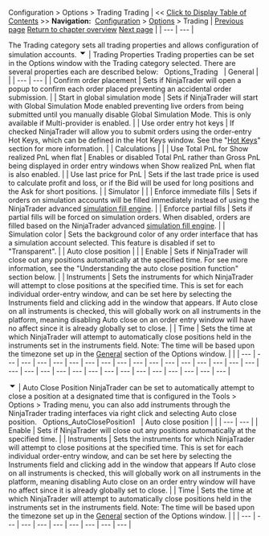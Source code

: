 ﻿
Configuration > Options > Trading
Trading
| << [Click to Display Table of Contents](options_trading.md) >> **Navigation:**     [Configuration](configuration.md) > [Options](options.md) > Trading | [Previous page](enabling_disabling-multi-provi.md) [Return to chapter overview](options.md) [Next page](options_strategies.md) |
| --- | --- |

The Trading category sets all trading properties and allows configuration of simulation accounts. 
![tog_minus](tog_minus.gif)
| Trading Properties Trading properties can be set in the Options window with the Trading category selected. There are several properties each are described below:   Options_Trading     | General |  | | --- | --- | | Confirm order placement | Sets if NinjaTrader will open a popup to confirm each order placed preventing an accidental order submission. | | Start in global simulation mode | Sets if NinjaTrader will start with Global Simulation Mode enabled preventing live orders from being submitted until you manually disable Global Simulation Mode. This is only available if Multi-provider is enabled. | | Use order entry hot keys | If checked NinjaTrader will allow you to submit orders using the order-entry Hot Keys, which can be defined in the Hot Keys window. See the "[Hot Keys](hot_key_manager.md)" section for more information. | | Calculations |  | | Use Total PnL for Show realized PnL when flat | Enables or disabled Total PnL rather than Gross PnL being displayed in order entry windows when Show realized PnL when flat is also enabled. | | Use last price for PnL | Sets if the last trade price is used to calculate profit and loss, or if the Bid will be used for long positions and the Ask for short positions. | | Simulator |  | | Enforce immediate fills | Sets if orders on simulation accounts will be filled immediately instead of using the NinjaTrader advanced [simulation fill engine](simulation.md). | | Enforce partial fills | Sets if partial fills will be forced on simulation orders. When disabled, orders are filled based on the NinjaTrader advanced [simulation fill engine](simulation.md). | | Simulation color | Sets the background color of any order interface that has a simulation account selected. This feature is disabled if set to "Transparent". | | Auto close position |  | | Enable | Sets if NinjaTrader will close out any positions automatically at the specified time. For see more information, see the "Understanding the auto close position function" section below. | | Instruments | Sets the instruments for which NinjaTrader will attempt to close positions at the specified time. This is set for each individual order-entry window, and can be set here by selecting the Instruments field and clicking add in the window that appears. If Auto close on all instruments is checked, this will globally work on all instruments in the platform, meaning disabling Auto close on an order entry window will have no affect since it is already globally set to close. | | Time | Sets the time at which NinjaTrader will attempt to automatically close positions held in the instruments set in the instruments field. Note: The time will be based upon the timezone set up in the [General](general_section.md) section of the Options window. | |
| --- | --- | --- | --- | --- | --- | --- | --- | --- | --- | --- | --- | --- | --- | --- | --- | --- | --- | --- | --- | --- | --- | --- | --- | --- | --- | --- | --- | --- | --- | --- |

![tog_minus](tog_minus.gif)
| Auto Close Position NinjaTrader can be set to automatically attempt to close a position at a designated time that is configured in the Tools > Options > Trading menu, you can also add instruments through the NinjaTrader trading interfaces via right click and selecting Auto close position.   Options_AutoClosePosition1     | Auto close position |  | | --- | --- | | Enable | Sets if NinjaTrader will close out any positions automatically at the specified time. | | Instruments | Sets the instruments for which NinjaTrader will attempt to close positions at the specified time. This is set for each individual order-entry window, and can be set here by selecting the Instruments field and clicking add in the window that appears If Auto close on all instruments is checked, this will globally work on all instruments in the platform, meaning disabling Auto close on an order entry window will have no affect since it is already globally set to close. | | Time | Sets the time at which NinjaTrader will attempt to automatically close positions held in the instruments set in the instruments field. Note: The time will be based upon the timezone set up in the [General](general_section.md) section of the Options window. | |
| --- | --- | --- | --- | --- | --- | --- | --- | --- |

